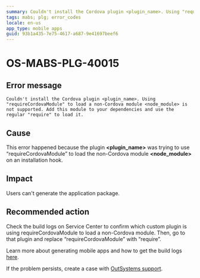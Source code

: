 ```yaml
---
summary: Couldn't install the Cordova plugin <plugin_name>. Using "requireCordovaModule" to load a non-Cordova module <node_module> is not supported. Add this module to your dependencies and use the regular "require" to load it.
tags: mabs; plg; error_codes
locale: en-us
app_type: mobile apps
guid: 93b1a435-7e75-4617-a687-9e41697beef6
---
```


# OS-MABS-PLG-40015

## Error message

`Couldn't install the Cordova plugin <plugin_name>. Using
"requireCordovaModule" to load a non-Cordova module <node_module> is not
supported. Add this module to your dependencies and use the regular "require"
to load it.`

## Cause

This error happened because the plugin **&lt;plugin_name&gt;** was trying to use
“requireCordovaModule” to load the non-Cordova module **&lt;node_module&gt;** on an
installation hook.

## Impact

Users can't generate the application package.

## Recommended action

Check the build logs on Service Center to confirm which custom plugin is using
requireCordovaModule to load a non-Cordova module. Then, go to that plugin and
replace “requireCordovaModule” with “require”.

Learn more about generating mobile apps and how to get the build logs
[here](https://success.outsystems.com/Documentation/11/Delivering_Mobile_Apps/Generate_and_Distribute_Your_Mobile_App#download-mobile-app-build-logs).

If the problem persists, create a case with [OutSystems
support](https://success.outsystems.com/Support).
